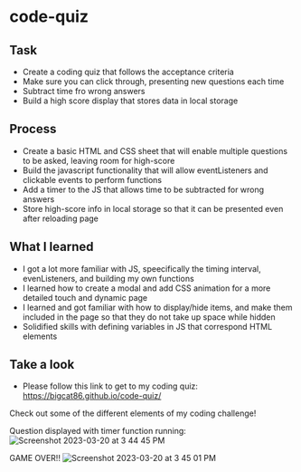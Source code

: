 # code-quiz

## Task
- Create a coding quiz that follows the acceptance criteria
- Make sure you can click through, presenting new questions each time
- Subtract time fro wrong answers
- Build a high score display that stores data in local storage

## Process
- Create a basic HTML and CSS sheet that will enable multiple questions to be asked, leaving room for high-score
- Build the javascript functionality that will allow eventListeners and clickable events to perform functions
- Add a timer to the JS that allows time to be subtracted for wrong answers
- Store high-score info in local storage so that it can be presented even after reloading page

## What I learned
- I got a lot more familiar with JS, speecifically the timing interval, evenListeners, and building my own functions
- I learned how to create a modal and add CSS animation for a more detailed touch and dynamic page
- I learned and got familiar with how to display/hide items, and make them included in the page so that they do not take up space while hidden
- Solidified skills with defining variables in JS that correspond HTML elements

## Take a look
- Please follow this link to get to my coding quiz: https://bigcat86.github.io/code-quiz/

Check out some of the different elements of my coding challenge!

Question displayed with timer function running:
![Screenshot 2023-03-20 at 3 44 45 PM](https://user-images.githubusercontent.com/122062578/226474297-f5bafec9-4319-4d17-aae3-3ab1bd5b6811.png)


GAME OVER!!
![Screenshot 2023-03-20 at 3 45 01 PM](https://user-images.githubusercontent.com/122062578/226475163-33a725ef-f3be-40f5-a865-13f4325a5674.png)


